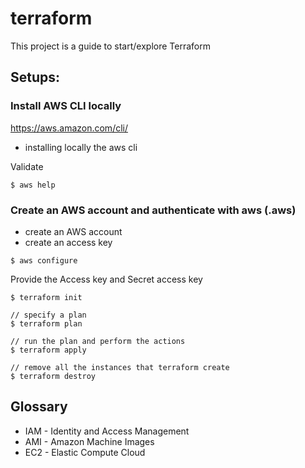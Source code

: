 # terraform
This project is a guide to start/explore Terraform 


## Setups:
### Install AWS CLI locally

https://aws.amazon.com/cli/

- installing locally the aws cli

Validate
```
$ aws help
```

### Create an AWS account and authenticate with aws (.aws) 
- create an AWS account
- create an access key

```
$ aws configure
```
Provide the Access key and Secret access key

```
$ terraform init

// specify a plan
$ terraform plan

// run the plan and perform the actions
$ terraform apply

// remove all the instances that terraform create
$ terraform destroy
```

## Glossary
- IAM - Identity and Access Management
- AMI - Amazon Machine Images
- EC2 - Elastic Compute Cloud
